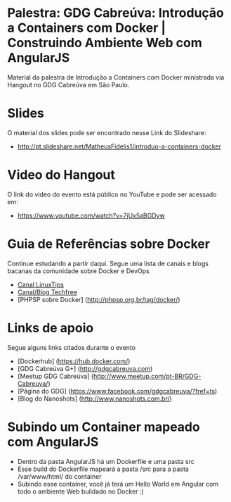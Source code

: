 # Palestra: GDG Cabreúva: Introdução a Containers com Docker | Construindo Ambiente Web com AngularJS
Material da palestra de Introdução a Containers com Docker ministrada via Hangout no GDG Cabreúva em São Paulo. 


# Slides
O material dos slides pode ser encontrado nesse Link do Slideshare:

* http://pt.slideshare.net/MatheusFidelis1/introduo-a-containers-docker


# Video do Hangout
O link do video do evento está público no YouTube e pode ser acessado em:

* https://www.youtube.com/watch?v=7jUx5aBGDyw


# Guia de Referências sobre Docker
Continue estudando a partir daqui. Segue uma lista de canais e blogs bacanas da comunidade sobre Docker e DevOps

* [Canal LinuxTips](https://www.youtube.com/user/linuxtipscanal)
* [Canal/Blog Techfree](http://techfree.com.br/)
* [PHPSP sobre Docker] (http://phpsp.org.br/tag/docker/)

# Links de apoio
Segue alguns links citados durante o evento
* [Dockerhub] (https://hub.docker.com/)
* [GDG Cabreúva G+] (http://gdgcabreuva.com)
* [Meetup GDG Cabreúva] (http://www.meetup.com/pt-BR/GDG-Cabreuva/)
* [Página do GDG] (https://www.facebook.com/gdgcabreuva/?fref=ts)
* [Blog do Nanoshots] (http://www.nanoshots.com.br/)


# Subindo um Container mapeado com AngularJS

* Dentro da pasta AngularJS há um Dockerfile e uma pasta src
* Esse build do Dockerfile mapeará a pasta /src para a pasta /var/www/html/ do container 
* Subindo esse container, você já terá um Hello World em Angular com todo o ambiente Web buildado no Docker :)
